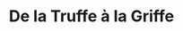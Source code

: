 ---
title: "De la Truffe à la Griffe"
url: /saint-symphorien-sur-coise/de-la-truffe-a-la-griffe/
shop: animal de compagnie
---